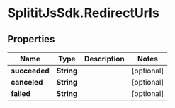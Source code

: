 # SplititJsSdk.RedirectUrls

## Properties

Name | Type | Description | Notes
------------ | ------------- | ------------- | -------------
**succeeded** | **String** |  | [optional] 
**canceled** | **String** |  | [optional] 
**failed** | **String** |  | [optional] 


